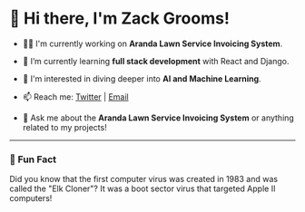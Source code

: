 # 👋 Hi there, I'm Zack Grooms!

- 👨‍💻 I'm currently working on **Aranda Lawn Service Invoicing System**.



- 🌱 I’m currently learning **full stack development** with React and Django.

  
- 🤖 I'm interested in diving deeper into **AI and Machine Learning**.

  
- 📫 Reach me: [Twitter](https://twitter.com/grooms_nicholas) | [Email](IntMain92@gmail.com)


- 💬 Ask me about the **Aranda Lawn Service Invoicing System** or anything related to my projects!

---

### 🎉 Fun Fact

Did you know that the first computer virus was created in 1983 and was called the "Elk Cloner"? It was a boot sector virus that targeted Apple II computers!

